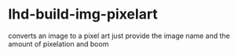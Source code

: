# lhd-build-img-pixelart

converts an image to a pixel art 
just provide the image name and the amount of pixelation and boom


